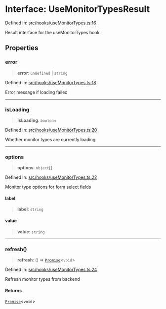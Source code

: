 # Interface: UseMonitorTypesResult

Defined in: [src/hooks/useMonitorTypes.ts:16](https://github.com/Nick2bad4u/Uptime-Watcher/blob/dca5483e793478722cd3e6e125cafcec5fc771f0/src/hooks/useMonitorTypes.ts#L16)

Result interface for the useMonitorTypes hook

## Properties

### error

> **error**: `undefined` \| `string`

Defined in: [src/hooks/useMonitorTypes.ts:18](https://github.com/Nick2bad4u/Uptime-Watcher/blob/dca5483e793478722cd3e6e125cafcec5fc771f0/src/hooks/useMonitorTypes.ts#L18)

Error message if loading failed

***

### isLoading

> **isLoading**: `boolean`

Defined in: [src/hooks/useMonitorTypes.ts:20](https://github.com/Nick2bad4u/Uptime-Watcher/blob/dca5483e793478722cd3e6e125cafcec5fc771f0/src/hooks/useMonitorTypes.ts#L20)

Whether monitor types are currently loading

***

### options

> **options**: `object`[]

Defined in: [src/hooks/useMonitorTypes.ts:22](https://github.com/Nick2bad4u/Uptime-Watcher/blob/dca5483e793478722cd3e6e125cafcec5fc771f0/src/hooks/useMonitorTypes.ts#L22)

Monitor type options for form select fields

#### label

> **label**: `string`

#### value

> **value**: `string`

***

### refresh()

> **refresh**: () => [`Promise`](https://developer.mozilla.org/docs/Web/JavaScript/Reference/Global_Objects/Promise)\<`void`\>

Defined in: [src/hooks/useMonitorTypes.ts:24](https://github.com/Nick2bad4u/Uptime-Watcher/blob/dca5483e793478722cd3e6e125cafcec5fc771f0/src/hooks/useMonitorTypes.ts#L24)

Refresh monitor types from backend

#### Returns

[`Promise`](https://developer.mozilla.org/docs/Web/JavaScript/Reference/Global_Objects/Promise)\<`void`\>
